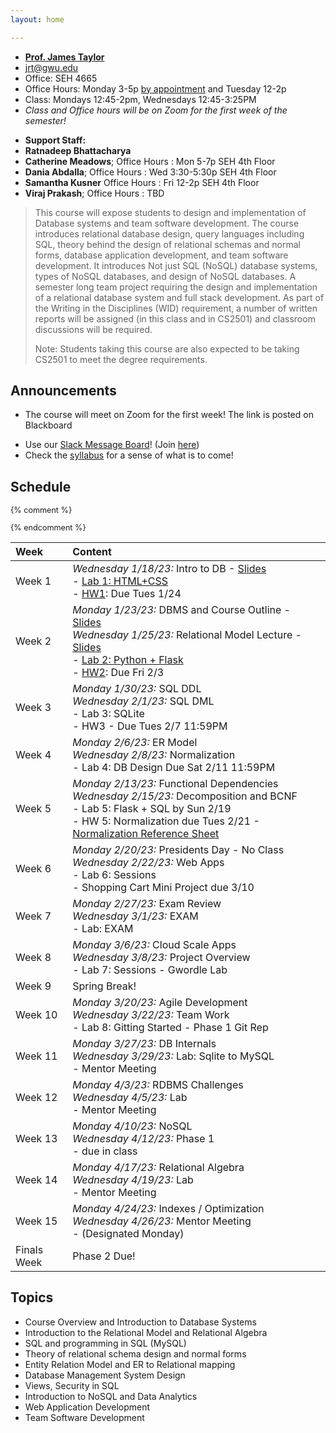 ```yaml
---
layout: home

---
```

<div class="wrapper" markdown="0"><div class="footer-col-wrapper">
<div class="footer-col two-col-1">
    <ul class="contact-list">
        <li><a href="https://www.cs.seas.gwu.edu/james-taylor"><b>Prof. James Taylor</b></a></li>
        <li><a href="mailto:jrt@gwu.edu">jrt@gwu.edu</a></li>
	<li>Office: SEH 4665</li>
        <li>Office Hours: Monday 3-5p <a href="https://calendar.app.google/ccqRFUgdXJanudnbA">by appointment</a> and Tuesday 12-2p</li>
        <li>Class: Mondays 12:45-2pm, Wednesdays 12:45-3:25PM</li>
        <li><i>Class and Office hours will be on Zoom for the first week of the semester!</i></li>
    </ul>
</div>
<div class="footer-col two-col-2">
    <ul class="contact-list">
        <li><b>Support Staff:</b></li>
        <li><b>Ratnadeep Bhattacharya</b></li>
        <li><b>Catherine Meadows</b>; Office Hours : Mon 5-7p SEH 4th Floor</li>
        <li><b>Dania Abdalla</b>; Office Hours : Wed 3:30-5:30p SEH 4th Floor</li>
        <li><b>Samantha Kusner</b> Office Hours : Fri 12-2p SEH 4th Floor</li>
        <li><b>Viraj Prakash</b>; Office Hours : TBD</li>
    </ul>
    </div>
</div></div>

<blockquote>
This course will expose students to design and implementation of Database systems and team software development. The course introduces relational database design, query languages including SQL, theory behind the design of relational schemas and normal forms, database application development, and team software development.   It introduces  Not just SQL (NoSQL) database systems, types of NoSQL databases,  and design of NoSQL databases.  A semester long team project requiring the design and implementation of a relational database system and  full stack development.  As part of the Writing in the Disciplines (WID) requirement, a number of written reports will be assigned (in this class and in CS2501) and classroom discussions will be required.

Note: Students taking this course are also expected to be taking CS2501 to meet the degree requirements.
</blockquote>

## Announcements ##
 - The course will meet on Zoom for the first week! The link is posted on Blackboard
<!-- - You must complete [this short welcome survey](https://forms.gle/n8NQLQPSAnJxzogZ6) -->
 - Use our [Slack Message Board](https://gwu-cs2541-sp23.slack.com)! (Join [here](https://join.slack.com/t/gwu-cs2541-sp23/signup))
 - Check the [syllabus](/syllabus) for a sense of what is to come!

## Schedule

<div style="font-size:90%">

{% comment %}
<!-- Generated from: https://docs.google.com/spreadsheets/d/103QVFHUswHlAXzN5WUkTI4T6jo6w0xenXp5lP--D63M/edit#gid=0 -->
{% endcomment %}

| Week | Content |
|:---  |:--- |
| Week 1 | *Wednesday 1/18/23:* Intro to DB - [Slides](https://docs.google.com/presentation/d/1S1IpvjQzQHmBwKANpV27QqH1R6xP95xP/edit?usp=sharing&ouid=115718246862946225311&rtpof=true&sd=true) <br> - [Lab 1: HTML+CSS](lab1/)<br> - [HW1](/hw1/): Due Tues 1/24 |
| Week 2 | *Monday 1/23/23:* DBMS and Course Outline - [Slides](https://docs.google.com/presentation/d/1cWGvGGYdMJCCCibBxSsX37xsKCnwYTQS/edit?usp=share_link&ouid=115718246862946225311&rtpof=true&sd=true) <br>*Wednesday 1/25/23:* Relational Model Lecture - [Slides](https://docs.google.com/presentation/d/1ifGtyeYiRl1jyfv_QnfkyD3EsUbGSNfi/edit?usp=sharing&ouid=115718246862946225311&rtpof=true&sd=true) <br> - [Lab 2: Python + Flask](lab2/)<br> - [HW2](hw2/): Due Fri 2/3 |
| Week 3 | *Monday 1/30/23:* SQL DDL <br>*Wednesday 2/1/23:* SQL DML <br> - Lab 3: SQLite<br> - HW3 - Due Tues 2/7 11:59PM |
| Week 4 | *Monday 2/6/23:* ER Model <br>*Wednesday 2/8/23:* Normalization <br> - Lab 4: DB Design Due Sat 2/11 11:59PM |
| Week 5 | *Monday 2/13/23:* Functional Dependencies <br>*Wednesday 2/15/23:* Decomposition and BCNF <br> - Lab 5: Flask + SQL by Sun 2/19<br> - HW 5: Normalization due Tues 2/21 - [Normalization Reference Sheet](/slides/sheet-normal-forms.pdf) |
| Week 6 | *Monday 2/20/23:* Presidents Day - No Class <br>*Wednesday 2/22/23:* Web Apps  <br> - Lab 6: Sessions <br> - Shopping Cart Mini Project due 3/10 |
| Week 7 | *Monday 2/27/23:* Exam Review <br>*Wednesday 3/1/23:* EXAM<br> - Lab: EXAM |
| Week 8 | *Monday 3/6/23:* Cloud Scale Apps <br>*Wednesday 3/8/23:* Project Overview <br> - Lab 7: Sessions - Gwordle Lab |
| Week 9 | Spring Break! |
| Week 10 | *Monday 3/20/23:* Agile Development <br>*Wednesday 3/22/23:* Team Work <br> - Lab 8: Gitting Started - Phase 1 Git Rep |
| Week 11 | *Monday 3/27/23:* DB Internals <br>*Wednesday 3/29/23:* Lab: Sqlite to MySQL <br> - Mentor Meeting |
| Week 12 | *Monday 4/3/23:* RDBMS Challenges <br>*Wednesday 4/5/23:* Lab <br> - Mentor Meeting |
| Week 13 | *Monday 4/10/23:* NoSQL <br>*Wednesday 4/12/23:* Phase 1<br> - due in class |
| Week 14 | *Monday 4/17/23:* Relational Algebra <br>*Wednesday 4/19/23:* Lab<br> - Mentor Meeting |
| Week 15 | *Monday 4/24/23:* Indexes / Optimization <br>*Wednesday 4/26/23:* Mentor Meeting<br> - (Designated Monday) |
|Finals Week | Phase 2 Due! | 

</div>

## Topics ##

 - Course Overview and Introduction to Database Systems
 - Introduction to the Relational Model and Relational Algebra
 - SQL and programming in SQL (MySQL)
 - Theory of relational schema design and normal forms
 - Entity Relation Model and ER to Relational mapping
 - Database Management System Design
 - Views, Security in SQL
 - Introduction to NoSQL and Data Analytics 
 - Web Application Development
 - Team Software Development 
